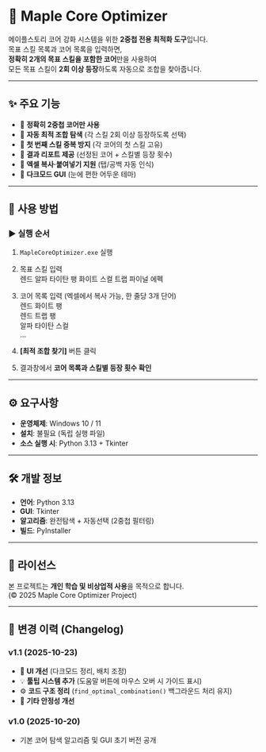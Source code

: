 # 🍁 Maple Core Optimizer

메이플스토리 코어 강화 시스템을 위한 **2중첩 전용 최적화 도구**입니다.  
목표 스킬 목록과 코어 목록을 입력하면,  
**정확히 2개의 목표 스킬을 포함한 코어**만을 사용하여  
모든 목표 스킬이 **2회 이상 등장**하도록 자동으로 조합을 찾아줍니다.

---

## ✨ 주요 기능

- 🎯 **정확히 2중첩 코어만 사용**  
- 🧮 **자동 최적 조합 탐색** (각 스킬 2회 이상 등장하도록 선택)  
- 🧱 **첫 번째 스킬 중복 방지** (각 코어의 첫 스킬 고유)  
- 🧾 **결과 리포트 제공** (선정된 코어 + 스킬별 등장 횟수)  
- 💾 **엑셀 복사·붙여넣기 지원** (탭/공백 자동 인식)  
- 🌙 **다크모드 GUI** (눈에 편한 어두운 테마)

---

## 🚀 사용 방법

### ▶ 실행 순서
1. `MapleCoreOptimizer.exe` 실행  
2. 목표 스킬 입력  
렌드 알파 타이탄 팽 화이트 스컬 트랩 파이널 에펙
   
3. 코어 목록 입력 (엑셀에서 복사 가능, 한 줄당 3개 단어)  
렌드 화이트 팽   
렌드 트랩 팽   
알파 타이탄 스컬   
   ...   
   
4. **[최적 조합 찾기]** 버튼 클릭  
5. 결과창에서 **코어 목록과 스킬별 등장 횟수 확인**
   
---

## ⚙️ 요구사항

- **운영체제**: Windows 10 / 11  
- **설치**: 불필요 (독립 실행 파일)  
- **소스 실행 시**: Python 3.13 + Tkinter  

---

## 🛠️ 개발 정보

- **언어**: Python 3.13  
- **GUI**: Tkinter  
- **알고리즘**: 완전탐색 + 자동선택 (2중첩 필터링)  
- **빌드**: PyInstaller  

---

## 📄 라이선스

본 프로젝트는 **개인 학습 및 비상업적 사용**을 목적으로 합니다.  
(© 2025 Maple Core Optimizer Project)

---

## 🧾 변경 이력 (Changelog)

### v1.1 (2025-10-23)
- 🎨 **UI 개선** (다크모드 정리, 배치 조정)
- 💡 **툴팁 시스템 추가** (도움말 버튼에 마우스 오버 시 가이드 표시)
- ⚙️ **코드 구조 정리** (`find_optimal_combination()` 백그라운드 처리 유지)
- 🐞 **기타 안정성 개선**

### v1.0 (2025-10-20)
- 기본 코어 탐색 알고리즘 및 GUI 초기 버전 공개